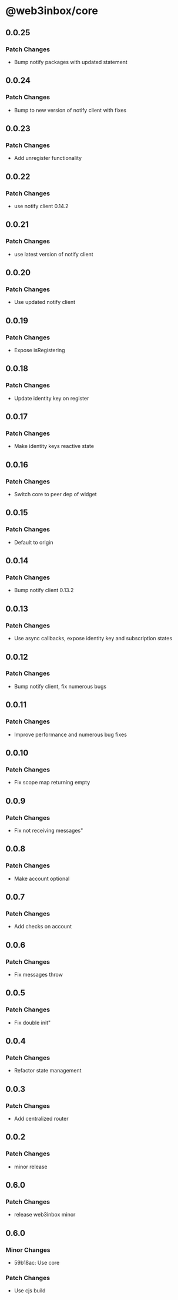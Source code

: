 # @web3inbox/core

## 0.0.25

### Patch Changes

- Bump notify packages with updated statement

## 0.0.24

### Patch Changes

- Bump to new version of notify client with fixes

## 0.0.23

### Patch Changes

- Add unregister functionality

## 0.0.22

### Patch Changes

- use notify client 0.14.2

## 0.0.21

### Patch Changes

- use latest version of notify client

## 0.0.20

### Patch Changes

- Use updated notify client

## 0.0.19

### Patch Changes

- Expose isRegistering

## 0.0.18

### Patch Changes

- Update identity key on register

## 0.0.17

### Patch Changes

- Make identity keys reactive state

## 0.0.16

### Patch Changes

- Switch core to peer dep of widget

## 0.0.15

### Patch Changes

- Default to origin

## 0.0.14

### Patch Changes

- Bump notify client 0.13.2

## 0.0.13

### Patch Changes

- Use async callbacks, expose identity key and subscription states

## 0.0.12

### Patch Changes

- Bump notify client, fix numerous bugs

## 0.0.11

### Patch Changes

- Improve performance and numerous bug fixes

## 0.0.10

### Patch Changes

- Fix scope map returning empty

## 0.0.9

### Patch Changes

- Fix not receiving messages"

## 0.0.8

### Patch Changes

- Make account optional

## 0.0.7

### Patch Changes

- Add checks on account

## 0.0.6

### Patch Changes

- Fix messages throw

## 0.0.5

### Patch Changes

- Fix double init"

## 0.0.4

### Patch Changes

- Refactor state management

## 0.0.3

### Patch Changes

- Add centralized router

## 0.0.2

### Patch Changes

- minor release

## 0.6.0

### Patch Changes

- release web3inbox minor

## 0.6.0

### Minor Changes

- 59b18ac: Use core

### Patch Changes

- Use cjs build
